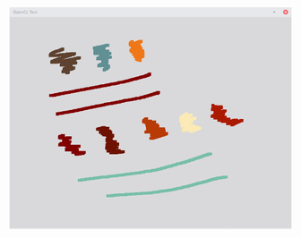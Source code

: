 ![alt tag](https://github.com/aolo2/BMSTU/raw/master/GFX/OLD/Simple%20drawing%20app/Screenshot_2017-02-15_21-24-00.png)
